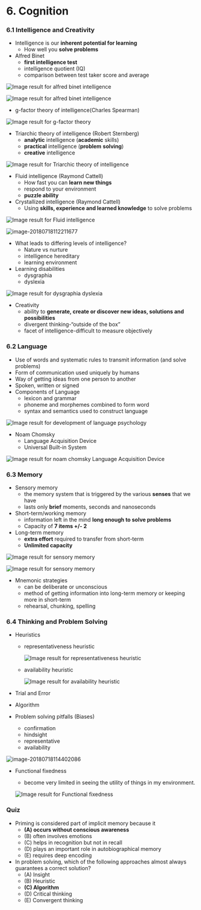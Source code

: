 # 6. Cognition

### 6.1 Intelligence and Creativity

- Intelligence is our **inherent potential for learning**
	- How well you **solve problems**
- Alfred Binet
	- **first intelligence test**
	-  intelligence quotient (IQ)
	- comparison between test taker score and average

![Image result for alfred binet intelligence](assets/key+name+Alfred+BINET.+1857-1911.+Created+an+intelligence+test+that+could+measure+the+mental+age+of+school+children..jpg)

![Image result for alfred binet intelligence](assets/stanford-binet-scale.jpg)

- g-factor theory of intelligence(Charles Spearman)

![Image result for g-factor theory](assets/spearman-2-factor-theory-4-638.jpg)

- Triarchic theory of intelligence (Robert Sternberg)
	- **analytic** intelligence (**academic** skills)
	- **practical** intelligence (**problem** **solving**)
	- **creative** intelligence

![Image result for Triarchic theory of intelligence](assets/DVXniFoVoAAhAKS.jpg)

- Fluid intelligence (Raymond Cattell)
	- How fast you can **learn new things**
	- respond to your environment
	- **puzzle ability**
- Crystallized intelligence (Raymond Cattell)
	- Using **skills, experience and learned knowledge** to solve problems

![Image result for Fluid intelligence](assets/crystallized-intelligence-and-fluid-intelligence-interact-with-each-other.jpg)

![image-20180718112211677](assets/image-20180718112211677.png)

- What leads to differing levels of intelligence?
	- Nature vs nurture
	- intelligence hereditary
	- learning environment
- Learning disabilities
	- dysgraphia
	- dyslexia

![Image result for dysgraphia dyslexia](assets/b82c6dcb41034ee9b986ca1a795c71da.jpg)

- Creativity
	- ability to **generate, create or discover new ideas, solutions and possibilities**
	- divergent thinking-“outside of the box”
	- facet of intelligence-difficult to measure objectively

### 6.2 Language

- Use of words and systematic rules to transmit information (and solve problems)
- Form of communication used uniquely by humans
- Way of getting ideas from one person to another
- Spoken, written or signed
- Components of Language
	- lexicon and grammar
	- phoneme and morphemes combined to form word
	- syntax and semantics used to construct language

![Image result for development of language psychology](assets/cb10ecae4c1c4dcab190db2febd57fda.ashx)

- Noam Chomsky
	- Language Acquisition Device
	- Universal Built-in System

![Image result for noam chomsky Language Acquisition Device](assets/the-language-acquisition-device-was-proposed-by-chomsky-to-explain-unique-linguistic-oriented-theories-behaviorism-and-innatism-of-the-language-acquisition-device-was-proposed-by-chomsky-to-.jpg)

### 6.3 Memory

- Sensory memory
	- the memory system that is triggered by the various **senses** that we have
	-  lasts only **brief** moments, seconds and nanoseconds
- Short-term/working memory
	- information left in the mind **long enough to solve problems**
	- Capacity of **7 items +/- 2**
- Long-term memory
	- **extra effort** required to transfer from short-term
	- **Unlimited capacity**

![Image result for sensory memory](assets/CNX_Psych_08_01_Atkinson.jpg)

![Image result for sensory memory](assets/memory_scheme.jpg)

- Mnemonic strategies
	- can be deliberate or unconscious
	- method of getting information into long-term memory or keeping more in short-term
	- rehearsal, chunking, spelling

### 6.4 Thinking and Problem Solving

- Heuristics

  - representativeness heuristic

    ![Image result for representativeness heuristic](assets/maxresdefault.jpg)

  - availability heuristic

    ![Image result for availability heuristic](assets/slide24full.jpg)

- Trial and Error

- Algorithm

- Problem solving pitfalls (Biases)
  - confirmation
  - hindsight
  - representative
  - availability

![image-20180718114402086](assets/image-20180718114402086.png)

- Functional fixedness

  - become very limited in seeing the utility of things in my environment. 

  ![Image result for Functional fixedness](assets/introducing-functional-fixedness-5-638.jpg)

### Quiz

- Priming is considered part of implicit memory because it
	- **(A) occurs without conscious awareness**
	- (B) often involves emotions
	- (C) helps in recognition but not in recall
	- (D) plays an important role in autobiographical memory
	- (E) requires deep encoding
- In problem solving, which of the following approaches almost always guarantees a correct solution?
	- (A) Insight
	- (B) Heuristic
	- **(C) Algorithm**
	- (D) Critical thinking
	- (E) Convergent thinking